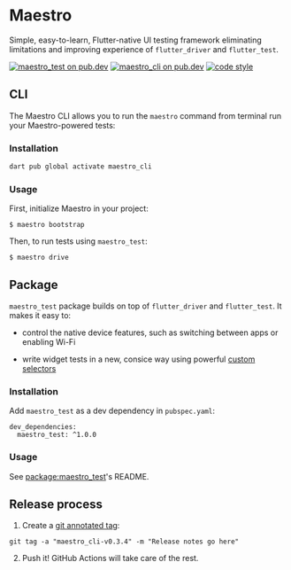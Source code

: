# Maestro

Simple, easy-to-learn, Flutter-native UI testing framework eliminating
limitations and improving experience of `flutter_driver` and `flutter_test`.

[![maestro_test on pub.dev][pub_badge_test]][pub_link_test] [![maestro_cli on
pub.dev][pub_badge_cli]][pub_link_cli] [![code
style][pub_badge_style]][pub_badge_link]

## CLI

The Maestro CLI allows you to run the `maestro` command from terminal run your
Maestro-powered tests:

### Installation

```bash
dart pub global activate maestro_cli
```

### Usage

First, initialize Maestro in your project:

```
$ maestro bootstrap
```

Then, to run tests using `maestro_test`:

```
$ maestro drive
```

## Package

`maestro_test` package builds on top of `flutter_driver` and `flutter_test`. It
makes it easy to:

- control the native device features, such as switching between apps or enabling
  Wi-Fi

- write widget tests in a new, consice way using powerful [custom
  selectors][custom_selectors]

### Installation

Add `maestro_test` as a dev dependency in `pubspec.yaml`:

```
dev_dependencies:
  maestro_test: ^1.0.0
```

### Usage

See [package:maestro_test][maestro_test]'s README.

## Release process

1. Create a [git annotated tag][annotated_tag]:

```
git tag -a "maestro_cli-v0.3.4" -m "Release notes go here"
```

2. Push it! GitHub Actions will take care of the rest.

[maestro_test]: https://github.com/leancodepl/maestro/tree/master/packages/maestro_test
[pub_badge_test]: https://img.shields.io/pub/v/maestro_test?label=maestro_test
[pub_link_test]: https://pub.dartlang.org/packages/maestro_test
[pub_badge_cli]: https://img.shields.io/pub/v/maestro_cli?label=maestro_cli
[pub_badge_style]: https://img.shields.io/badge/style-leancode__lint-black
[pub_badge_link]: https://pub.dartlang.org/packages/leancode_lint
[pub_link_cli]: https://pub.dartlang.org/packages/maestro_cli
[ui_automator]: https://developer.android.com/training/testing/other-components/ui-automator
[annotated_tag]: https://git-scm.com/book/en/v2/Git-Basics-Tagging#_annotated_tags
[custom_selectors]: https://github.com/leancodepl/maestro/tree/feature/custom_selectors/packages/maestro_test#custom-selectors
